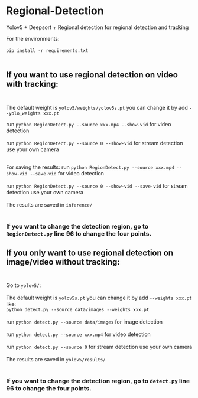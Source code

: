 # Regional-Detection
Yolov5 + Deepsort + Regional detection for regional detection and tracking

For the environments: <br> <br>
  `pip install -r requirements.txt`  <br> <br>
  
## If you want to use regional detection on video with tracking:<br> <br>
The default weight is `yolov5/weights/yolov5s.pt` you can change it by add `--yolo_weights xxx.pt`

run `python RegionDetect.py --source xxx.mp4 --show-vid` for video detection<br> <br>
run `python RegionDetect.py --source 0 --show-vid` for stream detection use your own camera<br> <br>

For saving the results:
run `python RegionDetect.py --source xxx.mp4 --show-vid --save-vid` for video detection<br> <br>
run `python RegionDetect.py --source 0 --show-vid --save-vid` for stream detection use your own camera<br> <br>
The results are saved in `inference/`<br> <br>
### If you want to change the detection region, go to `RegionDetect.py` line 96 to change the four points.


## If you only want to use regional detection on image/video without tracking:<br> <br>

Go to `yolov5/`:<br> <br>
The default weight is `yolov5s.pt` you can change it by add `--weights xxx.pt` like:<br>
`python detect.py --source data/images --weights xxx.pt`<br> <br>
run `python detect.py --source data/images` for image detection<br> <br>
run `python detect.py --source xxx.mp4` for video detection<br> <br>
run `python detect.py --source 0` for stream detection use your own camera<br> <br>
The results are saved in `yolov5/results/`<br> <br>

### If you want to change the detection region, go to `detect.py` line 96 to change the four points.

  
  
